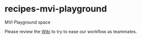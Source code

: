 # recipes-mvi-playground

MVI Playground space


Please review the [Wiki](https://github.com/codeforvictory/recipes-mvi-playground/wiki) to try to ease our workflow as teammates.
